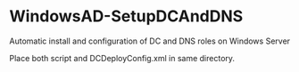 # WindowsAD-SetupDCAndDNS

Automatic install and configuration of DC and DNS roles on Windows Server

Place both script and DCDeployConfig.xml in same directory.
